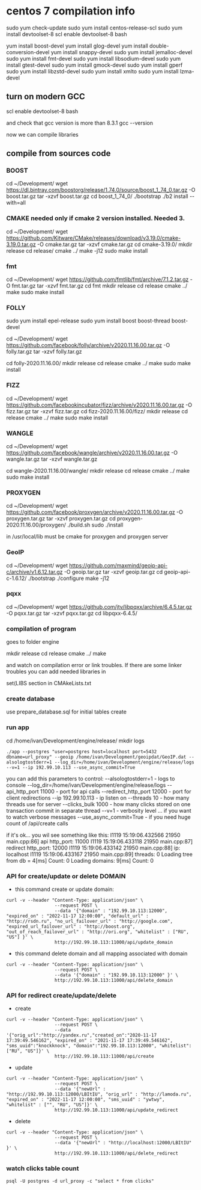# centos 7 compilation info


sudo yum check-update
sudo yum install centos-release-scl
sudo yum install devtoolset-8
scl enable devtoolset-8 bash

yum install boost-devel
yum install glog-devel
yum install double-conversion-devel
yum install snappy-devel
sudo yum install jemalloc-devel
sudo yum install fmt-devel
sudo yum install libsodium-devel
sudo yum install gtest-devel
sudo yum install gmock-devel
sudo yum install gperf
sudo yum install libzstd-devel
sudo yum install xmlto
sudo yum install lzma-devel




## turn on modern GCC

scl enable devtoolset-8 bash

and check that gcc version is more than 8.3.1
gcc --version

now we can compile libraries


## compile from sources code

### BOOST

cd ~/Development/
wget https://dl.bintray.com/boostorg/release/1.74.0/source/boost_1_74_0.tar.gz -O boost.tar.gz
tar -xzvf boost.tar.gz
cd boost_1_74_0/
./bootstrap
./b2 install --with=all

### CMAKE   needed only if cmake 2 version installed. Needed 3.
cd ~/Development/
wget https://github.com/Kitware/CMake/releases/download/v3.19.0/cmake-3.19.0.tar.gz -O cmake.tar.gz
tar -xzvf cmake.tar.gz
cd cmake-3.19.0/
mkdir release
cd release/
cmake ../
make -j12
sudo make install


### fmt
cd ~/Development/
wget https://github.com/fmtlib/fmt/archive/7.1.2.tar.gz -O fmt.tar.gz
tar -xzvf fmt.tar.gz
cd fmt
mkdir release
cd release
cmake ../
make
sudo make install

### FOLLY

sudo yum install epel-release
sudo yum install boost boost-thread boost-devel

cd ~/Development/
wget https://github.com/facebook/folly/archive/v2020.11.16.00.tar.gz -O folly.tar.gz
tar -xzvf folly.tar.gz

cd folly-2020.11.16.00/
mkdir release
cd release
cmake ../
make
sudo make install

### FIZZ

cd ~/Development/
wget https://github.com/facebookincubator/fizz/archive/v2020.11.16.00.tar.gz -O fizz.tar.gz
tar -xzvf fizz.tar.gz
cd fizz-2020.11.16.00/fizz/
mkdir release
cd release
cmake ../
make
sudo make install

### WANGLE
cd ~/Development/
wget https://github.com/facebook/wangle/archive/v2020.11.16.00.tar.gz -O wangle.tar.gz
tar -xzvf wangle.tar.gz

cd wangle-2020.11.16.00/wangle/
mkdir release
cd release
cmake ../
make
sudo make install



### PROXYGEN
cd ~/Development/
wget https://github.com/facebook/proxygen/archive/v2020.11.16.00.tar.gz -O proxygen.tar.gz
tar -xzvf proxygen.tar.gz
cd proxygen-2020.11.16.00/proxygen/
./build.sh
sudo ./install

in /usr/local/lib must be cmake for proxygen and proxygen server

### GeoIP

cd ~/Development/
wget https://github.com/maxmind/geoip-api-c/archive/v1.6.12.tar.gz -O geoip.tar.gz
tar -xzvf geoip.tar.gz
cd geoip-api-c-1.6.12/
./bootstrap
./configure
make -j12


### pqxx

cd ~/Development/
wget https://github.com/jtv/libpqxx/archive/6.4.5.tar.gz -O pqxx.tar.gz
tar -xzvf pqxx.tar.gz
cd libpqxx-6.4.5/



### compilation of program

goes to folder engine


mkdir release
cd release
cmake ../
make

and watch on compilation error or link troubles.
If there are some linker troubles you can add needed libraries in 

set(LIBS section in CMAkeLists.txt

### create database

use prepare_database.sql for initial tables create

### run app
cd /home/ivan/Development/engine/release/
mkdir logs

```
./app --postgres "user=postgres host=localhost port=5432 dbname=url_proxy" --geoip /home/ivan/Development/geoipdat/GeoIP.dat --alsologtostderr=1 --log_dir=/home/ivan/Development/engine/release/logs --v=1 --ip 192.99.10.113 --use_async_commit=True
```

you can add this parameters to control:
--alsologtostderr=1  - logs to console
--log_dir=/home/ivan/Development/engine/release/logs
--api_http_port 11000     - port for api calls
--redirect_http_port 12000     - port for client redirections
--ip 192.99.10.113                  - ip listen on
--threads 10                      - how many threads use for server
--clicks_bulk 1000                - how many clicks stored on one transaction commit in separate thread
--v=1                             - verbosity level ... if you want to watch verbose messages
--use_async_commit=True			  - if you need huge count of /api/create calls


if it's ok... you wil see something like this:
I1119 15:19:06.432566 21950 main.cpp:86] api http_port: 11000
I1119 15:19:06.433118 21950 main.cpp:87] redirect http_port: 12000
I1119 15:19:06.433142 21950 main.cpp:88] ip: localhost
I1119 15:19:06.433167 21950 main.cpp:89] threads: 0
Loading tree from db = 4[ms]
Count: 0
Loading domains: 9[ms]
Count: 0


### API for create/update or delete DOMAIN

* this command create or update domain:

```
curl -v --header "Content-Type: application/json" \
                  --request POST \
                  --data '{"domain" : "192.99.10.113:12000", "expired_on" : "2022-11-17 12:00:00", "default_url" : "http://rsdn.ru", "no_url_failover_url" : "http://google.com", "expired_url_failover_url" : "http://boost.org", "out_of_reach_failover_url" : "http://ori.org", "whitelist" : ["RU", "US"] }' \
                  http://192.99.10.113:11000/api/update_domain
```

* this command delete domain and all mapping associated with domain
```
curl -v --header "Content-Type: application/json" \
                  --request POST \
                  --data '{"domain" : "192.99.10.113:12000" }' \
                  http://192.99.10.113:11000/api/delete_domain
```

### API for redirect create/update/delete

* create

```
curl -v --header "Content-Type: application/json" \
                  --request POST \
                  --data '{"orig_url":"http://yandex.ru","created_on":"2020-11-17 17:39:49.546162", "expired_on" : "2021-11-17 17:39:49.546162", "sms_uuid":"knockknock", "domain":"192.99.10.113:12000", "whitelist":["RU", "US"]}' \
                  http://192.99.10.113:11000/api/create
```

* update

```
curl -v --header "Content-Type: application/json" \
                  --request POST \
                  --data '{"newUrl" : "http://192.99.10.113:12000/LBItIU", "orig_url" : "http://lamoda.ru", "expired_on" : "2022-11-17 12:00:00", "sms_uuid" : "ywtwy", "whitelist" : ["", "RU", "US"]}' \
                  http://192.99.10.113:11000/api/update_redirect
```

* delete

```
curl -v --header "Content-Type: application/json" \
                  --request POST \
                  --data '{"newUrl" : "http://localhost:12000/LBItIU" }' \
                  http://192.99.10.113:11000/api/delete_redirect
```






### watch clicks table count

```
psql -U postgres -d url_proxy -c "select * from clicks"
```


